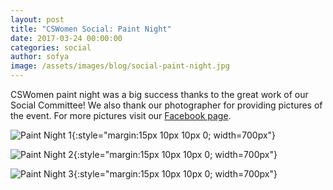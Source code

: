 ```yaml
---
layout: post
title: "CSWomen Social: Paint Night"
date: 2017-03-24 00:00:00
categories: social
author: sofya
image: /assets/images/blog/social-paint-night.jpg
---
```


CSWomen paint night was a big success thanks to the great work of our Social Committee! We also thank our photographer for providing pictures of the event. For more pictures visit our [Facebook page](https://www.facebook.com/groups/cswomen.umass/permalink/1843534889247839/).

![Paint Night 1](/images/social/paint_night1.jpg){:style="margin:15px 10px 10px 0; width=700px"}

![Paint Night 2](/images/social/paint_night2.jpg){:style="margin:15px 10px 10px 0; width=700px"}

![Paint Night 3](/images/social/paint_night3.jpg){:style="margin:15px 10px 10px 0; width=700px"}
